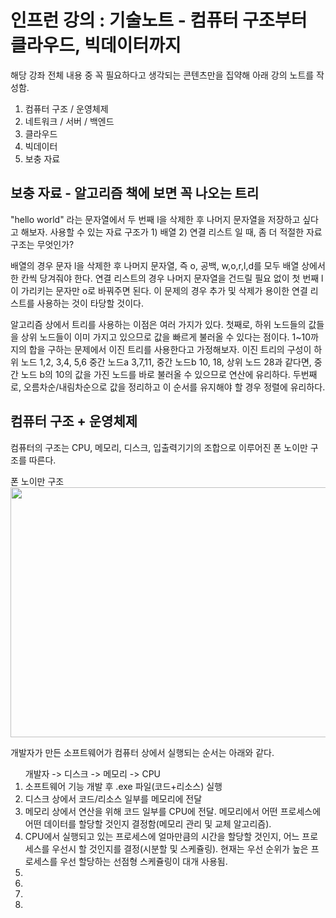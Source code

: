 # 인프런 강의 : 기술노트 - 컴퓨터 구조부터 클라우드, 빅데이터까지
해당 강좌 전체 내용 중 꼭 필요하다고 생각되는 콘텐츠만을 집약해 아래 강의 노트를 작성함. 

<ol>
    <li>컴퓨터 구조 / 운영체제</li>
    <li>네트워크 / 서버 / 백엔드</li>
    <li>클라우드</li>
    <li>빅데이터</li>
    <li>보충 자료</li>
</ol>

## 보충 자료 - 알고리즘 책에 보면 꼭 나오는 트리
<p>
"hello world" 라는 문자열에서 두 번째 l을 삭제한 후 나머지 문자열을 저장하고 싶다고 해보자. 사용할 수 있는 자료 구조가 1) 배열 2) 연결 리스트 일 때, 좀 더 적절한 자료 구조는 무엇인가? 
</p>
<p>
배열의 경우 문자 l을 삭제한 후 나머지 문자열, 즉 o, 공백, w,o,r,l,d를 모두 배열 상에서 한 칸씩 당겨줘야 한다. 연결 리스트의 경우 나머지 문자열을 건드릴 필요 없이 첫 번째 l이 가리키는 문자만 o로 바꿔주면 된다. 이 문제의 경우 추가 및 삭제가 용이한 연결 리스트를 사용하는 것이 타당할 것이다.  
</p>
<p>
알고리즘 상에서 트리를 사용하는 이점은 여러 가지가 있다. 첫째로, 하위 노드들의 값들을 상위 노드들이 이미 가지고 있으므로 값을 빠르게 불러올 수 있다는 점이다. 1~10까지의 합을 구하는 문제에서 이진 트리를 사용한다고 가정해보자. 이진 트리의 구성이 하위 노드 1,2, 3,4, 5,6 중간 노드a 3,7,11, 중간 노드b 10, 18, 상위 노드 28과 같다면, 중간 노드 b의 10의 값을 가진 노드를 바로 불러올 수 있으므로 연산에 유리하다. 두번째로, 오름차순/내림차순으로 값을 정리하고 이 순서를 유지해야 할 경우 정렬에 유리하다. 
</p>

## 컴퓨터 구조 + 운영체제
컴퓨터의 구조는 CPU, 메모리, 디스크, 입출력기기의 조합으로 이루어진 폰 노이만 구조를 따른다.

<span>폰 노이만 구조</span><br/>
<img src=".폰-노이만-구조.jpg" width=800px, height=400px />

개발자가 만든 소프트웨어가 컴퓨터 상에서 실행되는 순서는 아래와 같다. 

<ol>
개발자 -> 디스크 -> 메모리 -> CPU
<li>소프트웨어 기능 개발 후 .exe 파일(코드+리소스) 실행</li>
<li>디스크 상에서 코드/리소스 일부를 메모리에 전달</li>
<li>메모리 상에서 연산을 위해 코드 일부를 CPU에 전달. 메모리에서 어떤 프로세스에 어떤 데이터를 할당할 것인지 결정함(메모리 관리 및 교체 알고리즘).</li>
<li>CPU에서 실행되고 있는 프로세스에 얼마만큼의 시간을 할당할 것인지, 어느 프로세스를 우선시 할 것인지를 결정(시분할 및 스케쥴링). 현재는 우선 순위가 높은 프로세스를 우선 할당하는 선점형 스케쥴링이 대개 사용됨.</li>
<li></li>
<li></li>
<li></li>
<li></li>
</ol>